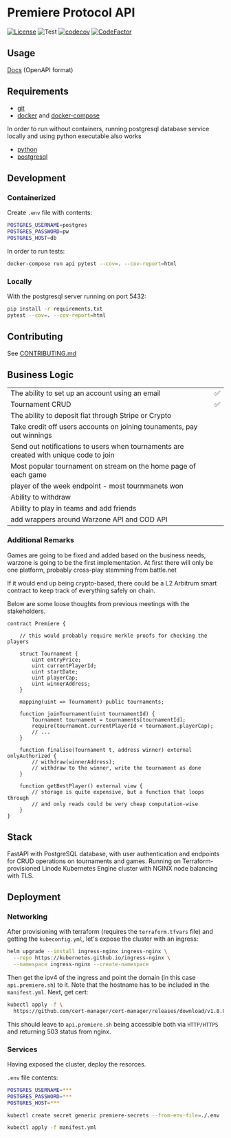 # Premiere Protocol API

[![License](https://img.shields.io/github/license/piotrostr/premiere-api?color=blue)](https://github.com/piotrostr/premiere-api/blob/master/LICENSE)
![Test](https://github.com/piotrostr/premiere-api/actions/workflows/main.yml/badge.svg)
[![codecov](https://codecov.io/gh/piotrostr/premiere-api/branch/master/graph/badge.svg?token=WZMNTI0JJN)](https://codecov.io/gh/piotrostr/premiere-api)
[![CodeFactor](https://www.codefactor.io/repository/github/piotrostr/premiere-api/badge/master)](https://www.codefactor.io/repository/github/piotrostr/premiere-api/overview/master)

## Usage

[Docs](https://api.premiere.sh/docs) (OpenAPI format)

## Requirements

- [git](https://docs.github.com/en/get-started/quickstart/set-up-git)
- [docker](https://docs.docker.com/) and [docker-compose]('https://docs.docker.com/compose/')

In order to run without containers, running postgresql database service locally
and using python executable also works

- [python](https://www.python.org/downloads/)
- [postgresql](https://www.postgresql.org/download/)

## Development

### Containerized

Create `.env` file with contents:

```sh
POSTGRES_USERNAME=postgres
POSTGRES_PASSWORD=pw
POSTGRES_HOST=db
```

In order to run tests:

```sh
docker-compose run api pytest --cov=. --cov-report=html
```

### Locally

With the postgresql server running on port 5432:

```sh
pip install -r requirements.txt
pytest --cov=. --cov-report=html
```

## Contributing

See [CONTRIBUTING.md](https://github.com/premiere-sh/api/blob/master/CONTRIBUTING.md)

## Business Logic

<table>
  <tbody>
    <tr>
      <td>The ability to set up an account using an email</td>
      <td>✅</td>
    </tr>
    <tr>
      <td>Tournament CRUD</td>
      <td>✅</td>
    </tr>
    <tr>
      <td>The ability to deposit fiat through Stripe or Crypto</td>
      <td></td>
    </tr>
    <tr>
      <td>
        Take credit off users accounts on joining tounaments, pay out winnings
      </td>
      <td></td>
    </tr>
    <tr>
      <td>
        Send out notifications to users when tournaments are created with unique
        code to join
      </td>
      <td></td>
    </tr>
    <tr>
      <td>
        Most popular tournament on stream on the home page of each game
      </td>
      <td></td>
    </tr>
    <tr>
      <td>
        player of the week endpoint - most tournmanets won
      </td>
      <td></td>
    </tr>
    <tr>
      <td>Ability to withdraw</td>
      <td></td>
    </tr>
    <tr>
      <td>Ability to play in teams and add friends</td>
      <td></td>
    </tr>
    <tr>
      <td>add wrappers around Warzone API and COD API</td>
      <td></td>
    </tr>
  </tbody>
</table>

### Additional Remarks

Games are going to be fixed and added based on the business needs,
warzone is going to be the first implementation. At first there will only be
one platform, probably cross-play stemming from battle.net

If it would end up being crypto-based, there could be a L2 Arbitrum smart
contract to keep track of everything safely on chain.

Below are some loose thoughts from previous meetings with the stakeholders.

```solidity
contract Premiere {

    // this would probably require merkle proofs for checking the players

    struct Tournament {
        uint entryPrice;
        uint currentPlayerId;
        uint startDate;
        uint playerCap;
        uint winnerAddress;
    }

    mapping(uint => Tournament) public tournaments;

    function joinTournament(uint tournamentId) {
        Tournament tournament = tournaments[tournamentId];
        require(tournament.currentPlayerId < tournament.playerCap);
        // ...
    }

    function finalise(Tournament t, address winner) external onlyAuthorized {
        // withdraw(winnerAddress);
        // withdraw to the winner, write the tournament as done
    }

    function getBestPlayer() external view {
        // storage is quite expensive, but a function that loops through
        // and only reads could be very cheap computation-wise
    }
}
```

## Stack

FastAPI with PostgreSQL database, with user authentication and endpoints for
CRUD operations on tournaments and games. Running on Terraform-provisioned
Linode Kubernetes Engine cluster with NGINX node balancing with TLS.

## Deployment

### Networking

After provisioning with terraform (requires the `terraform.tfvars` file) and
getting the `kubeconfig.yml`, let's expose the cluster with an ingress:

```sh
helm upgrade --install ingress-nginx ingress-nginx \
  --repo https://kubernetes.github.io/ingress-nginx \
  --namespace ingress-nginx --create-namespace
```

Then get the ipv4 of the ingress and point the domain (in this case
`api.premiere.sh`) to it. Note that the hostname has to be included in the
`manifest.yml`. Next, get cert:

```sh
kubectl apply -f \
  https://github.com/cert-manager/cert-manager/releases/download/v1.8.0/cert-manager.yaml
```

This should leave to `api.premiere.sh` being accessible both via `HTTP/HTTPS`
and returning 503 status from nginx.

### Services

Having exposed the cluster, deploy the resorces.

`.env` file contents:

```sh
POSTGRES_USERNAME=***
POSTGRES_PASSWORD=***
POSTGRES_HOST=***
```

```bash
kubectl create secret generic premiere-secrets --from-env-file=./.env
```

```sh
kubectl apply -f manifest.yml
```
